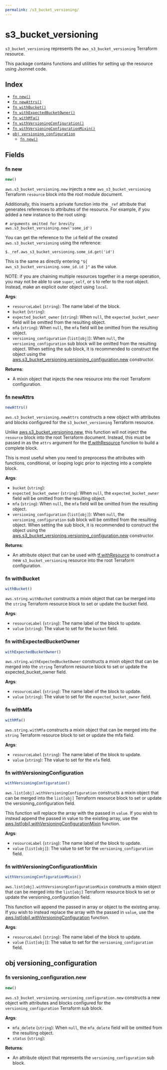 ```yaml
---
permalink: /s3_bucket_versioning/
---
```


# s3_bucket_versioning

`s3_bucket_versioning` represents the `aws_s3_bucket_versioning` Terraform resource.



This package contains functions and utilities for setting up the resource using Jsonnet code.


## Index

* [`fn new()`](#fn-new)
* [`fn newAttrs()`](#fn-newattrs)
* [`fn withBucket()`](#fn-withbucket)
* [`fn withExpectedBucketOwner()`](#fn-withexpectedbucketowner)
* [`fn withMfa()`](#fn-withmfa)
* [`fn withVersioningConfiguration()`](#fn-withversioningconfiguration)
* [`fn withVersioningConfigurationMixin()`](#fn-withversioningconfigurationmixin)
* [`obj versioning_configuration`](#obj-versioning_configuration)
  * [`fn new()`](#fn-versioning_configurationnew)

## Fields

### fn new

```ts
new()
```


`aws.s3_bucket_versioning.new` injects a new `aws_s3_bucket_versioning` Terraform `resource`
block into the root module document.

Additionally, this inserts a private function into the `_ref` attribute that generates references to attributes of the
resource. For example, if you added a new instance to the root using:

    # arguments omitted for brevity
    aws.s3_bucket_versioning.new('some_id')

You can get the reference to the `id` field of the created `aws.s3_bucket_versioning` using the reference:

    $._ref.aws_s3_bucket_versioning.some_id.get('id')

This is the same as directly entering `"${ aws_s3_bucket_versioning.some_id.id }"` as the value.

NOTE: if you are chaining multiple resources together in a merge operation, you may not be able to use `super`, `self`,
or `$` to refer to the root object. Instead, make an explicit outer object using `local`.

**Args**:
  - `resourceLabel` (`string`): The name label of the block.
  - `bucket` (`string`): 
  - `expected_bucket_owner` (`string`):  When `null`, the `expected_bucket_owner` field will be omitted from the resulting object.
  - `mfa` (`string`):  When `null`, the `mfa` field will be omitted from the resulting object.
  - `versioning_configuration` (`list[obj]`):  When `null`, the `versioning_configuration` sub block will be omitted from the resulting object. When setting the sub block, it is recommended to construct the object using the [aws.s3_bucket_versioning.versioning_configuration.new](#fn-s3_bucket_versioningversioning_configurationnew) constructor.

**Returns**:
- A mixin object that injects the new resource into the root Terraform configuration.


### fn newAttrs

```ts
newAttrs()
```


`aws.s3_bucket_versioning.newAttrs` constructs a new object with attributes and blocks configured for the `s3_bucket_versioning`
Terraform resource.

Unlike [aws.s3_bucket_versioning.new](#fn-s3_bucket_versioningnew), this function will not inject the `resource`
block into the root Terraform document. Instead, this must be passed in as the `attrs` argument for the
[tf.withResource](https://github.com/tf-libsonnet/core/tree/main/docs#fn-withresource) function to build a complete block.

This is most useful when you need to preprocess the attributes with functions, conditional, or looping logic prior to
injecting into a complete block.

**Args**:
  - `bucket` (`string`): 
  - `expected_bucket_owner` (`string`):  When `null`, the `expected_bucket_owner` field will be omitted from the resulting object.
  - `mfa` (`string`):  When `null`, the `mfa` field will be omitted from the resulting object.
  - `versioning_configuration` (`list[obj]`):  When `null`, the `versioning_configuration` sub block will be omitted from the resulting object. When setting the sub block, it is recommended to construct the object using the [aws.s3_bucket_versioning.versioning_configuration.new](#fn-s3_bucket_versioningversioning_configurationnew) constructor.

**Returns**:
  - An attribute object that can be used with [tf.withResource](https://github.com/tf-libsonnet/core/tree/main/docs#fn-withresource) to construct a new `s3_bucket_versioning` resource into the root Terraform configuration.


### fn withBucket

```ts
withBucket()
```

`aws.string.withBucket` constructs a mixin object that can be merged into the `string`
Terraform resource block to set or update the bucket field.



**Args**:
  - `resourceLabel` (`string`): The name label of the block to update.
  - `value` (`string`): The value to set for the `bucket` field.


### fn withExpectedBucketOwner

```ts
withExpectedBucketOwner()
```

`aws.string.withExpectedBucketOwner` constructs a mixin object that can be merged into the `string`
Terraform resource block to set or update the expected_bucket_owner field.



**Args**:
  - `resourceLabel` (`string`): The name label of the block to update.
  - `value` (`string`): The value to set for the `expected_bucket_owner` field.


### fn withMfa

```ts
withMfa()
```

`aws.string.withMfa` constructs a mixin object that can be merged into the `string`
Terraform resource block to set or update the mfa field.



**Args**:
  - `resourceLabel` (`string`): The name label of the block to update.
  - `value` (`string`): The value to set for the `mfa` field.


### fn withVersioningConfiguration

```ts
withVersioningConfiguration()
```

`aws.list[obj].withVersioningConfiguration` constructs a mixin object that can be merged into the `list[obj]`
Terraform resource block to set or update the versioning_configuration field.

This function will replace the array with the passed in `value`. If you wish to instead append the
passed in value to the existing array, use the [aws.list[obj].withVersioningConfigurationMixin](TODO) function.


**Args**:
  - `resourceLabel` (`string`): The name label of the block to update.
  - `value` (`list[obj]`): The value to set for the `versioning_configuration` field.


### fn withVersioningConfigurationMixin

```ts
withVersioningConfigurationMixin()
```

`aws.list[obj].withVersioningConfigurationMixin` constructs a mixin object that can be merged into the `list[obj]`
Terraform resource block to set or update the versioning_configuration field.

This function will append the passed in array or object to the existing array. If you wish
to instead replace the array with the passed in `value`, use the [aws.list[obj].withVersioningConfiguration](TODO)
function.


**Args**:
  - `resourceLabel` (`string`): The name label of the block to update.
  - `value` (`list[obj]`): The value to set for the `versioning_configuration` field.


## obj versioning_configuration



### fn versioning_configuration.new

```ts
new()
```


`aws.s3_bucket_versioning.versioning_configuration.new` constructs a new object with attributes and blocks configured for the `versioning_configuration`
Terraform sub block.



**Args**:
  - `mfa_delete` (`string`):  When `null`, the `mfa_delete` field will be omitted from the resulting object.
  - `status` (`string`): 

**Returns**:
  - An attribute object that represents the `versioning_configuration` sub block.
